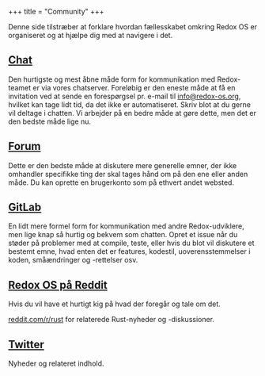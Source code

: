 +++
title = "Community"
+++

Denne side tilstræber at forklare hvordan fællesskabet omkring Redox OS er organiseret og at hjælpe dig med at navigere i det.


<a id="chat"></a>
## [Chat](https://chat.redox-os.org)

Den hurtigste og mest åbne måde form for kommunikation med Redox-teamet er via vores chatserver. Foreløbig er den eneste måde at få en invitation ved at sende en forespørgsel pr. e-mail til info@redox-os.org, hvilket kan tage lidt tid, da det ikke er automatiseret. Skriv blot at du gerne vil deltage i chatten. Vi arbejder på en bedre måde at gøre dette, men det er den bedste måde lige nu.

<a id="forum"></a>
## [Forum](https://discourse.redox-os.org/)

Dette er den bedste måde at diskutere mere generelle emner, der ikke omhandler specifikke ting der skal tages hånd om på den ene eller anden måde. Du kan oprette en brugerkonto som på ethvert andet websted.

<a id="gitlab"></a>
## [GitLab](https://gitlab.redox-os.org/redox-os/redox)


En lidt mere formel form for kommunikation med andre Redox-udviklere, men lige knap så hurtig og bekvem som chatten. Opret et issue når du støder på problemer med at compile, teste, eller hvis du blot vil diskutere et bestemt emne, hvad enten det er features, kodestil, uoverensstemmelser i koden, småændringer og -rettelser osv.


<a id="reddit"></a>
## [Redox OS på Reddit](https://www.reddit.com/r/Redox/)

Hvis du vil have et hurtigt kig på hvad der foregår og tale om det.

[reddit.com/r/rust](https://www.reddit.com/r/rust) for relaterede Rust-nyheder og -diskussioner.

<a id="twitter"></a>
## [Twitter](https://twitter.com/redox_os)

Nyheder og relateret indhold.
